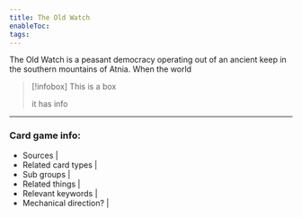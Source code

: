 ```yaml
---
title: The Old Watch
enableToc: 
tags:
---
```

The Old Watch is a peasant democracy operating out of an ancient keep in the southern mountains of Atnia. When the world

>[!infobox]
>This is a box
>
>it has info


---
### Card game info:
- Sources | 
- Related card types | 
- Sub groups | 
- Related things | 
- Relevant keywords | 
- Mechanical direction? | 
